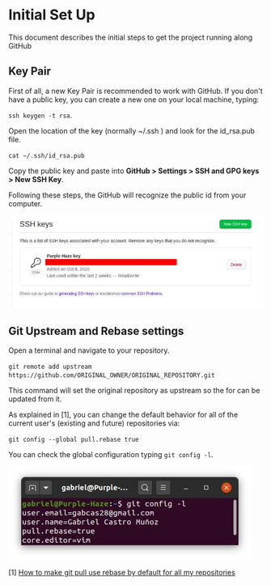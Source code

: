 # Initial Set Up

This document describes the initial steps to get the project running along GitHub

## Key Pair

First of all, a new Key Pair is recommended to work with GitHub. If you don't have a public key, you can create a new one on your local machine, typing: 

`ssh keygen -t rsa`.  

Open the location of the key (normally ~/.ssh ) and look for the id_rsa.pub file. 

`cat ~/.ssh/id_rsa.pub`

Copy the public key and paste into **GitHub > Settings > SSH and GPG keys > New SSH Key**.

Following these steps, the GitHub will recognize the public id from your computer.

![Example SSH key in GitHub](./img/exampleSSH.jpg)

## Git Upstream and Rebase settings

Open a terminal and navigate to your repository.

`git remote add upstream https://github.com/ORIGINAL_OWNER/ORIGINAL_REPOSITORY.git` 

This command will set the original repository as upstream so the for can be updated from it.  

As explained in [1], you can change the default behavior for all of the current user's (existing and future) repositories via:

`git config --global pull.rebase true`  

You can check the global configuration typing `git config -l`.

![Example git config](./img/git-config.jpg)

 [1] [How to make git pull use rebase by default for all my repositories](https://stackoverflow.com/questions/13846300/how-to-make-git-pull-use-rebase-by-default-for-all-my-repositories)

